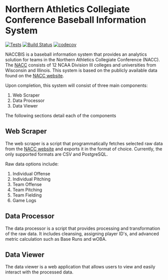 # Northern Athletics Collegiate Conference Baseball Information System

[![Tests](https://github.com/troymoench/naccbis/actions/workflows/test.yml/badge.svg)](https://github.com/troymoench/naccbis/actions)
[![Build Status](https://app.travis-ci.com/troymoench/naccbis.svg?branch=master)](https://app.travis-ci.com/troymoench/naccbis)
[![codecov](https://codecov.io/gh/troymoench/naccbis/branch/master/graph/badge.svg)](https://codecov.io/gh/troymoench/naccbis)

NACCBIS is a baseball information system that provides an analytics solution for teams in the Northern Athletics Collegiate Conference (NACC). The [NACC](http://www.naccsports.org) consists of 12 NCAA Division III colleges and universities from Wisconsin and Illinois. This system is based on the publicly available data found on the [NACC website](http://www.naccsports.org/sports/bsb/2016-17/leaders).

Upon completion, this system will consist of three main components:
1. Web Scraper
2. Data Processor
3. Data Viewer

The following sections detail each of the components

## Web Scraper

The web scraper is a script that programmatically fetches selected raw data from the [NACC website](http://www.naccsports.org/sports/bsb/2016-17/leaders) and exports it in the format of choice. Currently, the only supported formats are CSV and PostgreSQL.

Raw data options include:
1. Individual Offense
2. Individual Pitching
3. Team Offense
4. Team Pitching
5. Team Fielding
6. Game Logs


## Data Processor

The data processor is a script that provides processing and transformation of the raw data. It includes cleansing, assigning player ID's, and advanced metric calculation such as Base Runs and wOBA.

## Data Viewer

The data viewer is a web application that allows users to view and easily interact with the processed data.
